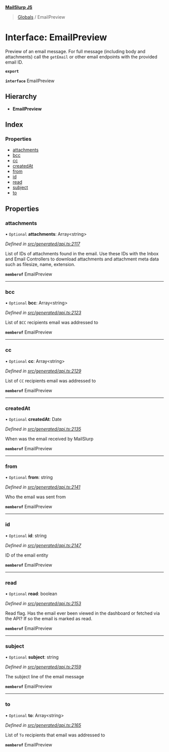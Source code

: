 **[MailSlurp JS](../README.md)**

> [Globals](../README.md) / EmailPreview

# Interface: EmailPreview

Preview of an email message. For full message (including body and attachments) call the `getEmail` or other email endpoints with the provided email ID.

**`export`** 

**`interface`** EmailPreview

## Hierarchy

* **EmailPreview**

## Index

### Properties

* [attachments](emailpreview.md#attachments)
* [bcc](emailpreview.md#bcc)
* [cc](emailpreview.md#cc)
* [createdAt](emailpreview.md#createdat)
* [from](emailpreview.md#from)
* [id](emailpreview.md#id)
* [read](emailpreview.md#read)
* [subject](emailpreview.md#subject)
* [to](emailpreview.md#to)

## Properties

### attachments

• `Optional` **attachments**: Array\<string>

*Defined in [src/generated/api.ts:2117](https://github.com/mailslurp/mailslurp-client/blob/ad6aa3d/src/generated/api.ts#L2117)*

List of IDs of attachments found in the email. Use these IDs with the Inbox and Email Controllers to download attachments and attachment meta data such as filesize, name, extension.

**`memberof`** EmailPreview

___

### bcc

• `Optional` **bcc**: Array\<string>

*Defined in [src/generated/api.ts:2123](https://github.com/mailslurp/mailslurp-client/blob/ad6aa3d/src/generated/api.ts#L2123)*

List of `BCC` recipients email was addressed to

**`memberof`** EmailPreview

___

### cc

• `Optional` **cc**: Array\<string>

*Defined in [src/generated/api.ts:2129](https://github.com/mailslurp/mailslurp-client/blob/ad6aa3d/src/generated/api.ts#L2129)*

List of `CC` recipients email was addressed to

**`memberof`** EmailPreview

___

### createdAt

• `Optional` **createdAt**: Date

*Defined in [src/generated/api.ts:2135](https://github.com/mailslurp/mailslurp-client/blob/ad6aa3d/src/generated/api.ts#L2135)*

When was the email received by MailSlurp

**`memberof`** EmailPreview

___

### from

• `Optional` **from**: string

*Defined in [src/generated/api.ts:2141](https://github.com/mailslurp/mailslurp-client/blob/ad6aa3d/src/generated/api.ts#L2141)*

Who the email was sent from

**`memberof`** EmailPreview

___

### id

• `Optional` **id**: string

*Defined in [src/generated/api.ts:2147](https://github.com/mailslurp/mailslurp-client/blob/ad6aa3d/src/generated/api.ts#L2147)*

ID of the email entity

**`memberof`** EmailPreview

___

### read

• `Optional` **read**: boolean

*Defined in [src/generated/api.ts:2153](https://github.com/mailslurp/mailslurp-client/blob/ad6aa3d/src/generated/api.ts#L2153)*

Read flag. Has the email ever been viewed in the dashboard or fetched via the API? If so the email is marked as read.

**`memberof`** EmailPreview

___

### subject

• `Optional` **subject**: string

*Defined in [src/generated/api.ts:2159](https://github.com/mailslurp/mailslurp-client/blob/ad6aa3d/src/generated/api.ts#L2159)*

The subject line of the email message

**`memberof`** EmailPreview

___

### to

• `Optional` **to**: Array\<string>

*Defined in [src/generated/api.ts:2165](https://github.com/mailslurp/mailslurp-client/blob/ad6aa3d/src/generated/api.ts#L2165)*

List of `To` recipients that email was addressed to

**`memberof`** EmailPreview
